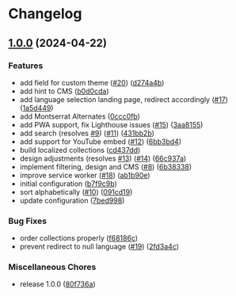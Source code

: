 # Changelog

## [1.0.0](https://github.com/inclusive-design/acaw-cama/compare/v0.0.1...v1.0.0) (2024-04-22)


### Features

* add field for custom theme ([#20](https://github.com/inclusive-design/acaw-cama/issues/20)) ([d274a4b](https://github.com/inclusive-design/acaw-cama/commit/d274a4b2636f2204cd2ef2412c611f6374457992))
* add hint to CMS ([b0d0cda](https://github.com/inclusive-design/acaw-cama/commit/b0d0cda2d9b8e9be99e29ae3f3addceedcea6602))
* add language selection landing page, redirect accordingly ([#17](https://github.com/inclusive-design/acaw-cama/issues/17)) ([1a5d449](https://github.com/inclusive-design/acaw-cama/commit/1a5d4494ea1344d32dea13fac1cec27d01d8faa3))
* add Montserrat Alternates ([0ccc0fb](https://github.com/inclusive-design/acaw-cama/commit/0ccc0fb8b18d6926b12c9920fb6c3b6f4aa112df))
* add PWA support, fix Lighthouse issues ([#15](https://github.com/inclusive-design/acaw-cama/issues/15)) ([3aa8155](https://github.com/inclusive-design/acaw-cama/commit/3aa81553fb2459661e59d35bb379f3349b72b1e1))
* add search (resolves [#9](https://github.com/inclusive-design/acaw-cama/issues/9)) ([#11](https://github.com/inclusive-design/acaw-cama/issues/11)) ([431bb2b](https://github.com/inclusive-design/acaw-cama/commit/431bb2b21803ed73acdd6e2951f6960f8934a571))
* add support for YouTube embed ([#12](https://github.com/inclusive-design/acaw-cama/issues/12)) ([6bb3bd4](https://github.com/inclusive-design/acaw-cama/commit/6bb3bd402aadf82a2291d8d2540ac0e3b594557d))
* build localized collections ([cd437dd](https://github.com/inclusive-design/acaw-cama/commit/cd437ddd5968f820e216c7701c7eec63b53fab45))
* design adjustments (resolves [#13](https://github.com/inclusive-design/acaw-cama/issues/13)) ([#14](https://github.com/inclusive-design/acaw-cama/issues/14)) ([66c937a](https://github.com/inclusive-design/acaw-cama/commit/66c937ac7a36c631ba6868bcf8f1d8137998181a))
* implement filtering, design and CMS ([#8](https://github.com/inclusive-design/acaw-cama/issues/8)) ([6b38338](https://github.com/inclusive-design/acaw-cama/commit/6b38338abf57463a139f9ef84c3ed299b69e646d))
* improve service worker ([#18](https://github.com/inclusive-design/acaw-cama/issues/18)) ([ab1b90e](https://github.com/inclusive-design/acaw-cama/commit/ab1b90e02166807b997a981a96e534e41703c0df))
* initial configuration ([b7f9c9b](https://github.com/inclusive-design/acaw-cama/commit/b7f9c9bd73ee212d47d49f745d7f1de087ee8dc6))
* sort alphabetically ([#10](https://github.com/inclusive-design/acaw-cama/issues/10)) ([091cd19](https://github.com/inclusive-design/acaw-cama/commit/091cd1973ce0d846fd6cafb73cda68416236556d))
* update configuration ([7bed998](https://github.com/inclusive-design/acaw-cama/commit/7bed9985a085422a442b6fb7e6bab36afe445614))


### Bug Fixes

* order collections properly ([f68186c](https://github.com/inclusive-design/acaw-cama/commit/f68186cc68da0152a047a1c7b2b83f595e84c2e7))
* prevent redirect to null language ([#19](https://github.com/inclusive-design/acaw-cama/issues/19)) ([2fd3a4c](https://github.com/inclusive-design/acaw-cama/commit/2fd3a4c76fbfda00dc33dee94c90bdc5483e3d5c))


### Miscellaneous Chores

* release 1.0.0 ([80f736a](https://github.com/inclusive-design/acaw-cama/commit/80f736aba3ded27f4b4da7b4785c793404203448))
